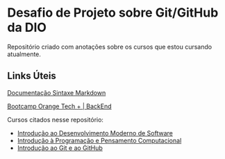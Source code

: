 # Desafio de Projeto sobre Git/GitHub da DIO

Repositório criado com anotações sobre os cursos que estou cursando atualmente.

## Links Úteis

[Documentação Sintaxe Markdown](https://github.com/marktext/marktext/blob/master/docs/MARKDOWN_SYNTAX.md)

[Bootcamp Orange Tech + | BackEnd](https://web.dio.me/track/2aeff5aa-bb23-4141-8109-20fa42b58ff7)

Cursos citados nesse repositório:
 - [Introdução ao Desenvolvimento Moderno de Software](https://web.dio.me/course/introducao-ao-desenvolvimento-moderno-de-software/learning/64118d38-e7a0-4e98-becd-c5e52c993e08?back=/track/orange-tech-backend&tab=undefined&moduleId=undefined)
 - [Introdução à Programação e Pensamento Computacional](https://web.dio.me/course/introducao-a-programacao-e-pensamento-computacional/learning/285a4323-c6b0-4233-988e-4a2954065de3?back=/track/orange-tech-backend&tab=undefined&moduleId=undefined)
 - [Introdução ao Git e ao GitHub](https://web.dio.me/course/introducao-ao-git-e-ao-github/learning/75b9fe49-6ed4-4480-83a7-7e37fc356aa9?back=/track/orange-tech-backend&tab=undefined&moduleId=undefined)
